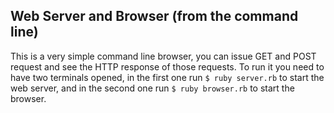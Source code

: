 ## Web Server and Browser (from the command line)
This is a very simple command line browser, you can issue GET and POST request and see the HTTP response of those requests.
To run it you need to have two terminals opened, in the first one run `$ ruby server.rb` to start the web server, and in the second
one run `$ ruby browser.rb` to start the browser.